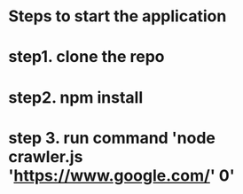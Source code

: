 # Steps to start the application

# step1. clone the repo
# step2. npm install
# step 3. run command 'node crawler.js 'https://www.google.com/' 0'

